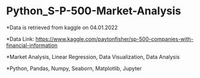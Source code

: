 # Python_S-P-500-Market-Analysis

*Data is retrieved from kaggle on 04.01.2022

*Data Link: https://www.kaggle.com/paytonfisher/sp-500-companies-with-financial-information

*Market Analysis, Linear Regression, Data Visualization, Data Analysis

*Python, Pandas, Numpy, Seaborn, Matplotlib, Jupyter
